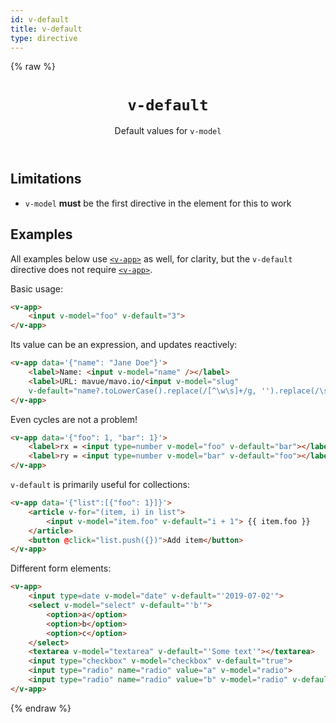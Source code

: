 ```yaml
---
id: v-default
title: v-default
type: directive
---
```

{% raw %}
<header>

# `v-default`

Default values for `v-model`

</header>

<main>

## Limitations

- `v-model` **must** be the first directive in the element for this to work


## Examples

All examples below use [`<v-app>`](../v-app) as well, for clarity,
but the `v-default` directive does not require [`<v-app>`](../v-app).

Basic usage:

```html
<v-app>
	<input v-model="foo" v-default="3">
</v-app>
```

Its value can be an expression, and updates reactively:

```html
<v-app data='{"name": "Jane Doe"}'>
	<label>Name: <input v-model="name" /></label>
	<label>URL: mavue/mavo.io/<input v-model="slug"
	v-default="name?.toLowerCase().replace(/[^\w\s]+/g, '').replace(/\s+/g, '-')" /></label>
</v-app>
```

Even cycles are not a problem!

```html
<v-app data='{"foo": 1, "bar": 1}'>
	<label>rx = <input type=number v-model="foo" v-default="bar"></label>
	<label>ry = <input type=number v-model="bar" v-default="foo"></label>
</v-app>
```

`v-default` is primarily useful for collections:

```html
<v-app data='{"list":[{"foo": 1}]}'>
	<article v-for="(item, i) in list">
		<input v-model="item.foo" v-default="i + 1"> {{ item.foo }}
	</article>
	<button @click="list.push({})">Add item</button>
</v-app>
```

Different form elements:

```html
<v-app>
	<input type=date v-model="date" v-default="'2019-07-02'">
	<select v-model="select" v-default="'b'">
		<option>a</option>
		<option>b</option>
		<option>c</option>
	</select>
	<textarea v-model="textarea" v-default="'Some text'"></textarea>
	<input type="checkbox" v-model="checkbox" v-default="true">
	<input type="radio" name="radio" value="a" v-model="radio">
	<input type="radio" name="radio" value="b" v-model="radio" v-default>
</v-app>
```

{% endraw %}

